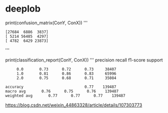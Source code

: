# deeplob


print(confusion_matrix(ConY, ConX))
'''

    [27684  6886  3837]
    [ 5214 56485  4297]
    [ 4782  6429 23873]

'''

print(classification_report(ConY, ConX))
'''
              precision    recall  f1-score   support

         0.0       0.73      0.72      0.73     38407
         1.0       0.81      0.86      0.83     65996
         2.0       0.75      0.68      0.71     35084

    accuracy                           0.77    139487
    macro avg       0.76      0.75      0.76    139487
    weighted avg       0.77      0.77      0.77    139487
    
    
    
https://blog.csdn.net/weixin_44863328/article/details/107303773
